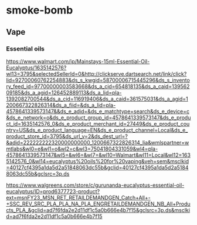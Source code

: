 # smoke-bomb
 
## Vape

### Essential oils
https://www.walmart.com/ip/Mainstays-15ml-Essential-Oil-Eucalyptus/1635142576?wl13=3795&selectedSellerId=0&http://clickserve.dartsearch.net/link/click?lid=92700060762254883&ds_s_kwgid=58700006715445296&ds_s_inventory_feed_id=97700000003583668&ds_a_cid=654818135&ds_a_caid=13956209185&ds_a_agid=126452889113&ds_a_lid=pla-1392082700544&ds_a_cid=116919406&ds_a_caid=361575031&ds_a_agid=1200667322826314&ds_a_fiid=&ds_a_lid=pla-4578641339573147&&ds_e_adid=&ds_e_matchtype=search&ds_e_device=c&ds_e_network=o&ds_e_product_group_id=4578641339573147&ds_e_product_id=1635142576_0&ds_e_product_merchant_id=27449&ds_e_product_country=US&ds_e_product_language=EN&ds_e_product_channel=Local&ds_e_product_store_id=3795&ds_url_v=2&ds_dest_url=?&adid=222222222320000000000_1200667322826314_lia&wmlspartner=wmtlabs&wl0=e&wl1=o&wl2=c&wl3=75041804331059&wl4=pla-4578641339573147&wl5=&wl6=&wl7=&wl10=Walmart&wl11=Local&wl12=1635142576_0&wl14=eucalyptus%20oils%20for%20vaping&veh=sem&msclkid=40127cf4395a1da5d2a51848063dc55b&gclid=40127cf4395a1da5d2a51848063dc55b&gclsrc=3p.ds

https://www.walgreens.com/store/c/gurunanda-eucalyptus-essential-oil-eucalyptus/ID=prod6377723-product?ext=msnFY23_MSN_RET_RETAILDEMANDGEN_Catch+All+-+SSC_REV_SRC_PLA_PLA_NA_PLA_ENGRETAILDEMANDGEN_NB_All+Products_PLA_&gclid=ad7f6fda2e2d11df1c5a0b666e4b7f15&gclsrc=3p.ds&msclkid=ad7f6fda2e2d11df1c5a0b666e4b7f15